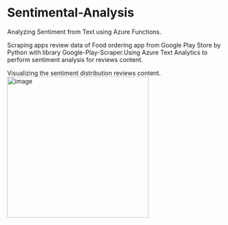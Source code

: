 # Sentimental-Analysis

Analyzing Sentiment from Text using Azure Functions.

Scraping apps review data of Food ordering app from Google Play Store by Python with library Google-Play-Scraper.Using Azure Text Analytics to perform sentiment analysis for reviews content.

Visualizing the sentiment distribution reviews content.
<img width="328" alt="image" src="https://user-images.githubusercontent.com/46122725/178155763-b442184d-1755-446d-aa1a-9263d83c076a.png">

 




























